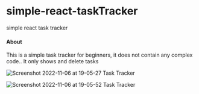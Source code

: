 # simple-react-taskTracker
simple react task tracker 

<h4>About</h4>
<p> This is a simple task tracker for beginners, it does not contain any complex code.. It only shows and delete tasks </p>


![Screenshot 2022-11-06 at 19-05-27 Task Tracker](https://user-images.githubusercontent.com/109239573/200277248-ae9627b2-aeb0-42a8-965b-b878cfdc73c6.png)





![Screenshot 2022-11-06 at 19-05-52 Task Tracker](https://user-images.githubusercontent.com/109239573/200277280-aba4d298-c4f5-436c-8176-5dce8c84734e.png)
